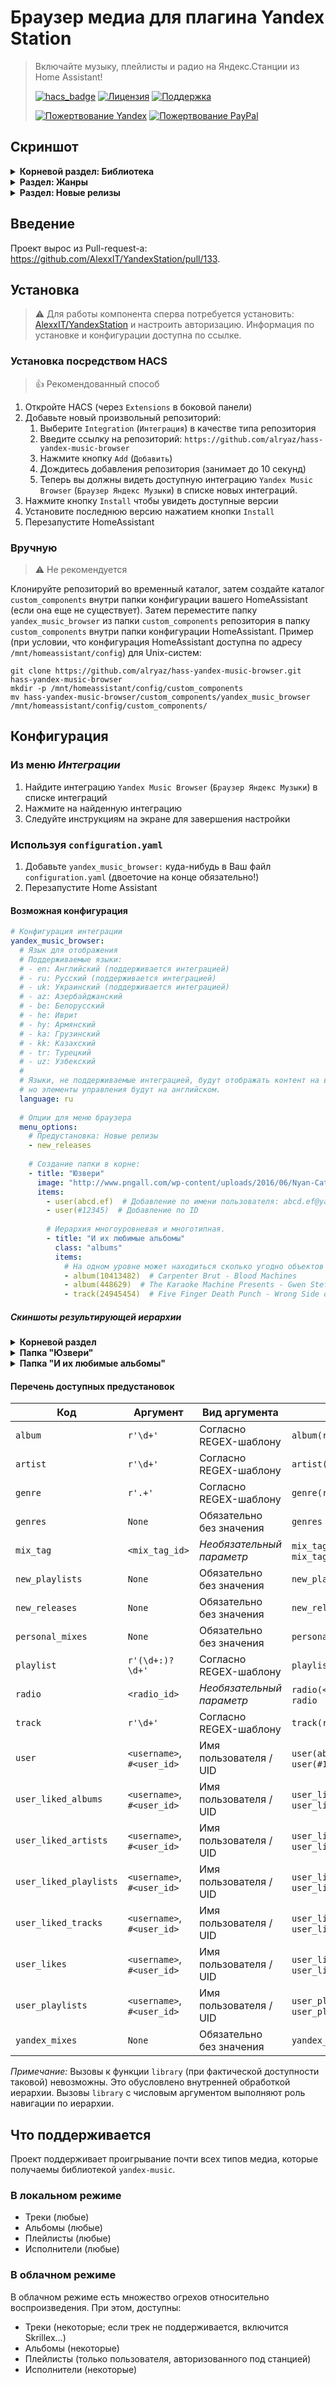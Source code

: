 Браузер медиа для плагина Yandex Station
========================================
> Включайте музыку, плейлисты и радио на Яндекс.Станции из Home Assistant!
>
> [![hacs_badge](https://img.shields.io/badge/HACS-Custom-orange.svg)](https://github.com/custom-components/hacs)
> [![Лицензия](https://img.shields.io/badge/%D0%9B%D0%B8%D1%86%D0%B5%D0%BD%D0%B7%D0%B8%D1%8F-MIT-yellow.svg)](https://opensource.org/licenses/MIT)
> [![Поддержка](https://img.shields.io/badge/%D0%9F%D0%BE%D0%B4%D0%B4%D0%B5%D1%80%D0%B6%D0%B8%D0%B2%D0%B0%D0%B5%D1%82%D1%81%D1%8F%3F-%D0%B4%D0%B0-green.svg)](https://github.com/alryaz/hass-lkcomu-interrao/graphs/commit-activity)
>
> [![Пожертвование Yandex](https://img.shields.io/badge/%D0%9F%D0%BE%D0%B6%D0%B5%D1%80%D1%82%D0%B2%D0%BE%D0%B2%D0%B0%D0%BD%D0%B8%D0%B5-Yandex-red.svg)](https://money.yandex.ru/to/410012369233217)
> [![Пожертвование PayPal](https://img.shields.io/badge/%D0%9F%D0%BE%D0%B6%D0%B5%D1%80%D1%82%D0%B2%D0%BE%D0%B2%D0%B0%D0%BD%D0%B8%D0%B5-Paypal-blueviolet.svg)](https://www.paypal.me/alryaz)

## Скриншот
<details>
  <summary><b>Корневой раздел: Библиотека</b></summary>  
  <img src="https://raw.githubusercontent.com/alryaz/hass-yandex-music-browser/main/images/library.png" alt="Библиотека">
</details>
<details>
  <summary><b>Раздел: Жанры</b></summary>  
  <img src="https://raw.githubusercontent.com/alryaz/hass-yandex-music-browser/main/images/genres.png" alt="Жанры">
</details>
<details>
  <summary><b>Раздел: Новые релизы</b></summary>  
  <img src="https://raw.githubusercontent.com/alryaz/hass-yandex-music-browser/main/images/new_releases.png" alt="Новые релизы">
</details>

## Введение

Проект вырос из Pull-request-а: https://github.com/AlexxIT/YandexStation/pull/133.

## Установка

> ⚠️ Для работы компонента сперва потребуется установить: [AlexxIT/YandexStation](https://github.com/AlexxIT/YandexStation)
> и настроить авторизацию. Информация по установке и конфигурации доступна по ссылке.

### Установка посредством HACS
> 👍 ️Рекомендованный способ

1. Откройте HACS (через `Extensions` в боковой панели)
1. Добавьте новый произвольный репозиторий:
   1. Выберите `Integration` (`Интеграция`) в качестве типа репозитория
   1. Введите ссылку на репозиторий: `https://github.com/alryaz/hass-yandex-music-browser`
   1. Нажмите кнопку `Add` (`Добавить`)
   1. Дождитесь добавления репозитория (занимает до 10 секунд)
   1. Теперь вы должны видеть доступную интеграцию `Yandex Music Browser` (`Браузер Яндекс Музыки`) в списке новых интеграций.
1. Нажмите кнопку `Install` чтобы увидеть доступные версии
1. Установите последнюю версию нажатием кнопки `Install`
1. Перезапустите HomeAssistant

### Вручную
> ⚠️ Не рекомендуется

Клонируйте репозиторий во временный каталог, затем создайте каталог `custom_components` внутри папки конфигурации
вашего HomeAssistant (если она еще не существует). Затем переместите папку `yandex_music_browser` из папки `custom_components` 
репозитория в папку `custom_components` внутри папки конфигурации HomeAssistant.
Пример (при условии, что конфигурация HomeAssistant доступна по адресу `/mnt/homeassistant/config`) для Unix-систем:
```
git clone https://github.com/alryaz/hass-yandex-music-browser.git hass-yandex-music-browser
mkdir -p /mnt/homeassistant/config/custom_components
mv hass-yandex-music-browser/custom_components/yandex_music_browser /mnt/homeassistant/config/custom_components/
```

## Конфигурация

### Из меню _Интеграции_

1. Найдите интеграцию `Yandex Music Browser` (`Браузер Яндекс Музыки`) в списке интеграций
1. Нажмите на найденную интеграцию
1. Следуйте инструкциям на экране для завершения настройки

### Используя `configuration.yaml`

1. Добавьте `yandex_music_browser:` куда-нибудь в Ваш файл `configuration.yaml` (двоеточие на конце обязательно!)
1. Перезапустите Home Assistant

#### Возможная конфигурация

```yaml
# Конфигурация интеграции
yandex_music_browser:
  # Язык для отображения
  # Поддерживаемые языки:
  # - en: Английский (поддерживается интеграцией)
  # - ru: Русский (поддерживается интеграцией)
  # - uk: Украинский (поддерживается интеграцией)
  # - az: Азербайджанский
  # - be: Белорусский
  # - he: Иврит
  # - hy: Армянский
  # - ka: Грузинский
  # - kk: Казахский
  # - tr: Турецкий
  # - uz: Узбекский
  #
  # Языки, не поддерживаемые интеграцией, будут отображать контент на выбранном языке,
  # но элементы управления будут на английском.
  language: ru
  
  # Опции для меню браузера
  menu_options:
    # Предустановка: Новые релизы
    - new_releases
    
    # Создание папки в корне:
    - title: "Юзвери"
      image: "http://www.pngall.com/wp-content/uploads/2016/06/Nyan-Cat-Free-Download-PNG.png"
      items:
        - user(abcd.ef)  # Добавление по имени пользователя: abcd.ef@yandex.ru
        - user(#12345)  # Добавление по ID
        
        # Иерархия многоуровневая и многотипная.
        - title: "И их любимые альбомы"
          class: "albums"
          items:
            # На одном уровне может находиться сколько угодно объектов каких-либо типов.
            - album(10413482)  # Carpenter Brut - Blood Machines
            - album(448629)  # The Karaoke Machine Presents - Gwen Stefani
            - track(24945454)  # Five Finger Death Punch - Wrong Side of Heaven
```

##### Скиншоты результирующей иерархии

<details>
  <summary><b>Корневой раздел</b></summary>  
  <img src="https://raw.githubusercontent.com/alryaz/hass-yandex-music-browser/main/images/hierarchy/root.png" alt="Корневой раздел">
</details>
<details>
  <summary><b>Папка "Юзвери"</b></summary>  
  <img src="https://raw.githubusercontent.com/alryaz/hass-yandex-music-browser/main/images/hierarchy/users.png" alt="Папка &quot;Юзвери&quot;">
</details>
<details>
  <summary><b>Папка "И их любимые альбомы"</b></summary>  
  <img src="https://raw.githubusercontent.com/alryaz/hass-yandex-music-browser/main/images/hierarchy/albums.png" alt="Папка &quot;И их любимые альбомы&quot;">
</details>

#### Перечень доступных предустановок

| Код | Аргумент | Вид аргумента | Пример вызова |
| --- | -------- | ------------- | --- |
| `album` | `r'\d+'` | Согласно REGEX-шаблону | `album(r'\d+')` |
| `artist` | `r'\d+'` | Согласно REGEX-шаблону | `artist(r'\d+')` |
| `genre` | `r'.+'` | Согласно REGEX-шаблону | `genre(r'.+')` |
| `genres` | `None` | Обязательно без значения | `genres` |
| `mix_tag` | `<mix_tag_id>` | _Необязательный параметр_ | `mix_tag(<mix_tag_id>)`,<br>`mix_tag` |
| `new_playlists` | `None` | Обязательно без значения | `new_playlists` |
| `new_releases` | `None` | Обязательно без значения | `new_releases` |
| `personal_mixes` | `None` | Обязательно без значения | `personal_mixes` |
| `playlist` | `r'(\d+:)?\d+'` | Согласно REGEX-шаблону | `playlist(r'(\d+:)?\d+')` |
| `radio` | `<radio_id>` | _Необязательный параметр_ | `radio(<radio_id>)`,<br>`radio` |
| `track` | `r'\d+'` | Согласно REGEX-шаблону | `track(r'\d+')` |
| `user` | `<username>`,<br>`#<user_id>` | Имя пользователя / UID | `user(abcd.ef)`,<br>`user(#12345)` |
| `user_liked_albums` | `<username>`,<br>`#<user_id>` | Имя пользователя / UID | `user_liked_albums(abcd.ef)`,<br>`user_liked_albums(#12345)` |
| `user_liked_artists` | `<username>`,<br>`#<user_id>` | Имя пользователя / UID | `user_liked_artists(abcd.ef)`,<br>`user_liked_artists(#12345)` |
| `user_liked_playlists` | `<username>`,<br>`#<user_id>` | Имя пользователя / UID | `user_liked_playlists(abcd.ef)`,<br>`user_liked_playlists(#12345)` |
| `user_liked_tracks` | `<username>`,<br>`#<user_id>` | Имя пользователя / UID | `user_liked_tracks(abcd.ef)`,<br>`user_liked_tracks(#12345)` |
| `user_likes` | `<username>`,<br>`#<user_id>` | Имя пользователя / UID | `user_likes(abcd.ef)`,<br>`user_likes(#12345)` |
| `user_playlists` | `<username>`,<br>`#<user_id>` | Имя пользователя / UID | `user_playlists(abcd.ef)`,<br>`user_playlists(#12345)` |
| `yandex_mixes` | `None` | Обязательно без значения | `yandex_mixes` |

_Примечание:_ Вызовы к функции `library` (при фактической доступности таковой) невозможны. Это
обусловлено внутренней обработкой иерархии. Вызовы `library` с числовым аргументом выполняют роль
навигации по иерархии.

## Что поддерживается

Проект поддерживает проигрывание почти всех типов медиа, которые получаемы библиотекой `yandex-music`.

### В локальном режиме

- Треки (любые)
- Альбомы (любые)
- Плейлисты (любые)
- Исполнители (любые)

### В облачном режиме

В облачном режиме есть множество огрехов относительно воспроизведения. При этом, доступны:

- Треки (некоторые; если трек не поддерживается, включится Skrillex...)
- Альбомы (некоторые)
- Плейлисты (только пользователя, авторизованного под станцией)
- Исполнители (некоторые)
